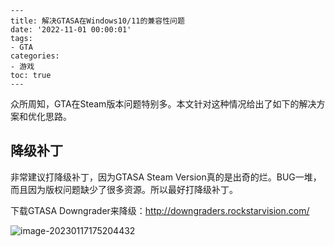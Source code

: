 ```
---
title: 解决GTASA在Windows10/11的兼容性问题
date: '2022-11-01 00:00:01'
tags: 
- GTA
categories:
- 游戏
toc: true
---
```

众所周知，GTA在Steam版本问题特别多。本文针对这种情况给出了如下的解决方案和优化思路。

## 降级补丁

非常建议打降级补丁，因为GTASA Steam Version真的是出奇的烂。BUG一堆，而且因为版权问题缺少了很多资源。所以最好打降级补丁。

下载GTASA Downgrader来降级：http://downgraders.rockstarvision.com/

![image-20230117175204432](https://cdn.jsdelivr.net/gh/InverseDa/image@master/image/image-20230117175204432.png)